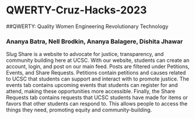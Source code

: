 # QWERTY-Cruz-Hacks-2023
##QWERTY: Quality Women Engineering Revolutionary Technology 
### Ananya Batra, Nell Brodkin, Ananya Balagere, Dishita Jhawar

Slug Share is a website to advocate for justice, transparency, and community building here at UCSC. With our website, students can create an account, login, and post on our main feed. Posts are filtered under Petitions, Events, and Share Requests. 
Petitions contain petitions and causes related to UCSC that students can support and interact with to promote justice. The events tab contains upcoming events that students can register for and attend, making these opportunities more accessible. Finally, 
the Share Requests tab contains requests that UCSC students have made for items or favors that other students can respond to. This allows people to access the things they need, promoting equity and community-building. 



